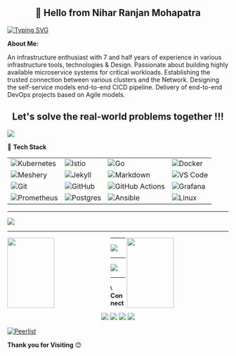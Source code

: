 

 <h2 align="center"> 👋 Hello from Nihar Ranjan Mohapatra </h2> 
 
[![Typing SVG](https://readme-typing-svg.herokuapp.com?font=Montserrat&color=%23351AF7&size=30&multiline=true&width=1000&lines=HTML+CSS+JavaScript+Python)](https://git.io/typing-svg)
 
 **About Me:**

An infrastructure enthusiast with 7 and half years of experience in various infrastructure tools, technologies & Design. Passionate about building highly available microservice systems for critical workloads. Establishing the trusted connection between various clusters and the Network. Designing the self-service models end-to-end CICD pipeline. Delivery of end-to-end DevOps projects based on Agile models. 

 <h2 align="center"> Let's solve the real-world problems together !!! </h2>
 
 ![](https://komarev.com/ghpvc/?username=samirparhi-dev&color=blueviolet)
 
 :hammer: **Tech Stack**
 
 |   |   |   |   |
|---|---|---|---|
|![Kubernetes](https://img.shields.io/badge/-Kubernetes-pale?style=flat-square&logo=kubernetes)    |![Istio](https://img.shields.io/badge/-Istio-yellow?style=flat-square&logo=istio)   |![Go](https://img.shields.io/badge/-Go-cyan?style=flat-square&logo=go)    |![Docker](https://img.shields.io/badge/-Docker-grey?style=flat-square&logo=docker)    |
|![Meshery](https://img.shields.io/badge/-Meshery-green?style=flat-square&logo=meshery)   |![Jekyll](https://img.shields.io/badge/-Jekyll-red?style=flat-square&logo=jekyll)   |![Markdown](https://img.shields.io/badge/-Markdown-black?style=flat-square&logo=markdown)   |![VS Code](https://img.shields.io/badge/-VS_Code-blue?style=flat-square&logo=visual-studio-code)   |![Azure](https://img.shields.io/badge/-azure-pale?style=flat-square&logo=azure)  |
|![Git](https://img.shields.io/badge/-Git-blueviolet?style=flat-square&logo=git)   |![GitHub](https://img.shields.io/badge/-GitHub-181717?style=flat-square&logo=github)   |![GitHub Actions](https://img.shields.io/badge/GitHub%20Actions%20-%232671E5.svg?&style=flat-square&logo=github%20actions&logoColor=white)   |![Grafana](https://img.shields.io/badge/-Grafana-green?style=flat-square&logo=grafana)   |
|![Prometheus](https://img.shields.io/badge/-Prometheus-blueviolet?style=flat-square&logo=prometheus)   |![Postgres](https://img.shields.io/badge/-Postgres-grey?style=flat-square&logo=postgres)   |![Ansible](https://img.shields.io/badge/-Ansible-yellow?style=flat-square&logo=ansible)   |![Linux](https://img.shields.io/badge/-Linux-blue?style=flat-square&logo=linux)   | 

---

 <p><img align="" src="https://github-readme-stats.vercel.app/api?username=samirparhi-dev&show_icons=true&custom_title=GitHub Stats&count_private=true&theme=blueberry" /></p>
 
---

<p><img align="left" src="https://github-readme-streak-stats.herokuapp.com/?user=samirparhi-dev&hide_border=true&theme=blueberry" width="46%" height="160px"></p>
<p><img align="right" src="https://github-readme-stats.vercel.app/api/top-langs/?username=samirparhi-dev&layout=compact&theme=blueberry&langs_count=10" width="46%" height="160px"/></p>

---

<p><img src="https://github-profile-trophy.vercel.app/?username=samirparhi-dev&theme=blueberry&column=8&margin-w=10&margin-h=15 (https://github.com/ryo-ma/github-profile-trophy)"></p>

---

<p><img src="https://activity-graph.herokuapp.com/graph?username=samirparhi-dev&bg_color=FBFFFF&color=454848&line=0A2CEA&point=E7110B&hide_border=false" /></p>

---

:telephone_receiver: **Connect**

<p align="center">
  <a href="https://www.linkedin.com/in/nihar-ranjan-mohapatra-4942a4345"><img src="https://img.shields.io/badge/linkedin-%230077B5.svg?&style=for-the-badge&logo=linkedin&logoColor=white" ></a>
  <a href="https://twitter.com/@niharranjan00"><img src="https://img.shields.io/badge/twitter-%231DA1F2.svg?&style=for-the-badge&logo=twitter&logoColor=white" ></a>
  <a href="mailto:nmohapatra079@gmail.com"><img src="https://img.shields.io/badge/-Mail-cyan?style=for-the-badge&logo=gmail" ></a>
  <a href="https://github.com/@niharranjan00"><img src="https://img.shields.io/badge/-GitHub-orange?style=for-the-badge&logo=github" ></a>
</p>

[![Peerlist](https://peerlist-readme-badge.herokuapp.com/api/samirparhi?style=plastic)](https://peerlist.io/samirparhi)


**Thank you for Visiting** :blush: 


